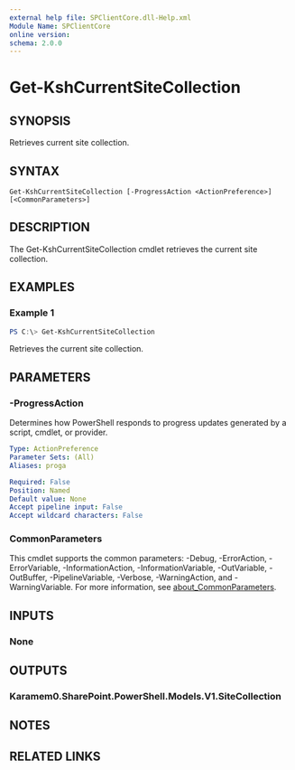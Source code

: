 ```yaml
---
external help file: SPClientCore.dll-Help.xml
Module Name: SPClientCore
online version:
schema: 2.0.0
---
```


# Get-KshCurrentSiteCollection

## SYNOPSIS
Retrieves current site collection.

## SYNTAX

```
Get-KshCurrentSiteCollection [-ProgressAction <ActionPreference>] [<CommonParameters>]
```

## DESCRIPTION
The Get-KshCurrentSiteCollection cmdlet retrieves the current site collection.

## EXAMPLES

### Example 1
```powershell
PS C:\> Get-KshCurrentSiteCollection
```

Retrieves the current site collection.

## PARAMETERS

### -ProgressAction
Determines how PowerShell responds to progress updates generated by a script, cmdlet, or provider.

```yaml
Type: ActionPreference
Parameter Sets: (All)
Aliases: proga

Required: False
Position: Named
Default value: None
Accept pipeline input: False
Accept wildcard characters: False
```

### CommonParameters
This cmdlet supports the common parameters: -Debug, -ErrorAction, -ErrorVariable, -InformationAction, -InformationVariable, -OutVariable, -OutBuffer, -PipelineVariable, -Verbose, -WarningAction, and -WarningVariable. For more information, see [about_CommonParameters](http://go.microsoft.com/fwlink/?LinkID=113216).

## INPUTS

### None

## OUTPUTS

### Karamem0.SharePoint.PowerShell.Models.V1.SiteCollection

## NOTES

## RELATED LINKS

